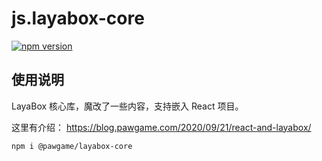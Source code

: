 # js.layabox-core

<p>
    <a href="https://www.npmjs.com/package/@pawgame/layabox-core"><img src="https://img.shields.io/npm/v/@pawgame/layabox-core.svg?style=flat-square&colorB=51C838"
                                                       alt="npm version"></a>

## 使用说明

LayaBox 核心库，魔改了一些内容，支持嵌入 React 项目。

这里有介绍：
https://blog.pawgame.com/2020/09/21/react-and-layabox/

```bash
npm i @pawgame/layabox-core
```
